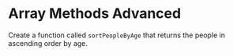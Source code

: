 # Array Methods Advanced

Create a function called `sortPeopleByAge` that returns the people in ascending order by age.
